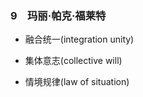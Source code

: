 ### 9　玛丽·帕克·福莱特

-   融合统一(integration unity)
    
-   集体意志(collective will)
    
-   情境规律(law of situation)
